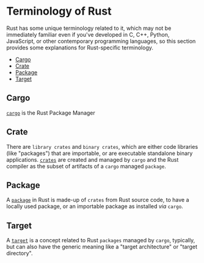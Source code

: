 # Terminology of Rust

Rust has some unique terminology related to it, which may not be immediately familiar even if you've developed in C, C++, Python, JavaScript, or other contemporary programming languages, so this section provides some explanations for Rust-specific terminology.

<!-- MarkdownTOC -->

- [Cargo](#cargo)
- [Crate](#crate)
- [Package](#package)
- [Target](#target)

<!-- /MarkdownTOC -->


<a id="cargo"></a>
## Cargo

[`cargo`](https://doc.rust-lang.org/cargo/appendix/glossary.html#cargo) is the Rust Package Manager

<a id="crate"></a>
## Crate

There are `library crates` and `binary crates`, which are either code libraries (like "packages") that are importable, or are executable standalone binary applications. [`crates`](https://doc.rust-lang.org/cargo/appendix/glossary.html#crate) are created and managed by `cargo` and the Rust compiler as the subset of artifacts of a `cargo` managed `package`.

<a id="package"></a>
## Package

A [`package`](https://doc.rust-lang.org/cargo/appendix/glossary.html#package) in Rust is made-up of `crates` from Rust source code, to have a locally used package, or an importable package as installed _via_ `cargo`.

<a id="target"></a>
## Target

A [`target`](https://doc.rust-lang.org/cargo/appendix/glossary.html#target) is a concept related to Rust `packages` managed by `cargo`, typically, but can also have the generic meaning like a "target architecture" or "target directory".
